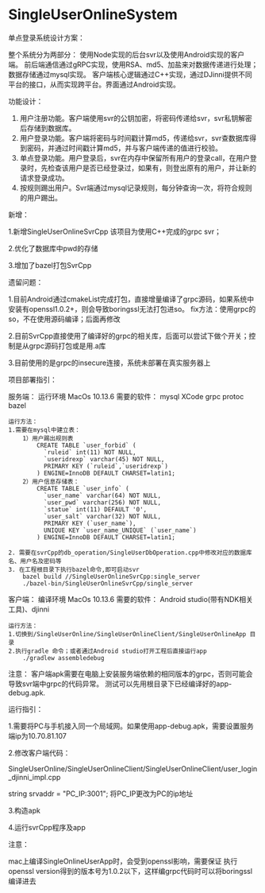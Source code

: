 # SingleUserOnlineSystem
单点登录系统设计方案：

整个系统分为两部分：
使用Node实现的后台svr以及使用Android实现的客户端。
前后端通信通过gRPC实现，使用RSA、md5、加盐来对数据传递进行处理；数据存储通过mysql实现。
客户端核心逻辑通过C++实现，通过DJinni提供不同平台的接口，从而实现跨平台。界面通过Android实现。

功能设计：

1.	用户注册功能。客户端使用svr的公钥加密，将密码传递给svr，svr私钥解密后存储到数据库。
2.	用户登录功能。客户端将密码与时间戳计算md5，传递给svr，svr查数据库得到密码，并通过时间戳计算md5，并与客户端传递的值进行校验。
3.	单点登录功能。用户登录后，svr在内存中保留所有用户的登录call，在用户登录时，先检查该用户是否已经登录过，如果有，则登出原有的用户，并让新的请求登录成功。
4.	按规则踢出用户。Svr端通过mysql记录规则，每分钟查询一次，将符合规则的用户踢出。


新增：

 1.新增SingleUserOnlineSvrCpp
  该项目为使用C++完成的grpc svr；
  
 2.优化了数据库中pwd的存储
 
 3.增加了bazel打包SvrCpp
 
 
 遗留问题：
 
 1.目前Android通过cmakeList完成打包，直接增量编译了grpc源码，如果系统中安装有openssl1.0.2+，则会导致boringssl无法打包进so。
    fix方法：使用grpc的so，不在使用源码编译；后面再修改
    
 2.目前SvrCpp直接使用了编译好的grpc的相关库，后面可以尝试下做个开关；控制是从grpc源码打包或是用.a库
 
 3.目前使用的是grpc的insecure连接，系统未部署在真实服务器上
 
 
 项目部署指引：

服务端：
	运行环境 MacOs 10.13.6 
	需要的软件： mysql XCode grpc protoc bazel

	运行方法：
	1.需要在mysql中建立表：
		1）用户踢出规则表
			CREATE TABLE `user_forbid` (
			  `ruleid` int(11) NOT NULL,
			  `useridrexp` varchar(45) NOT NULL,
			  PRIMARY KEY (`ruleid`,`useridrexp`)
			) ENGINE=InnoDB DEFAULT CHARSET=latin1;
		2）用户信息存储表：
			CREATE TABLE `user_info` (
			  `user_name` varchar(64) NOT NULL,
			  `user_pwd` varchar(256) NOT NULL,
			  `statue` int(11) DEFAULT '0',
			  `user_salt` varchar(32) NOT NULL,
			  PRIMARY KEY (`user_name`),
			  UNIQUE KEY `user_name_UNIQUE` (`user_name`)
			) ENGINE=InnoDB DEFAULT CHARSET=latin1;

	2. 需要在svrCpp的db_operation/SingleUserDbOperation.cpp中修改对应的数据库名、用户名及密码等
	3. 在工程根目录下执行bazel命令,即可启动svr
		bazel build //SingleUserOnlineSvrCpp:single_server
		./bazel-bin/SingleUserOnlineSvrCpp/single_server


客户端：
	编译环境 MacOs 10.13.6 
	需要的软件： Android studio(带有NDK相关工具)、djinni

	运行方法：
	1.切换到/SingleUserOnline/SingleUserOnlineClient/SingleUserOnlineApp 目录
	2.执行gradle 命令；或者通过Android studio打开工程后直接运行app
		./gradlew assembledebug
  注意：
        客户端apk需要在电脑上安装服务端依赖的相同版本的grpc，否则可能会导致svr端中grpc的代码异常。
        测试可以先用根目录下已经编译好的app-debug.apk.
  
  运行指引：
  
1.需要将PC与手机接入同一个局域网。如果使用app-debug.apk，需要设置服务端ip为10.70.81.107

2.修改客户端代码：

SingleUserOnline/SingleUserOnlineClient/SingleUserOnlineClient/user_login_djinni_impl.cpp

string srvaddr = "PC_IP:3001";
将PC_IP更改为PC的ip地址

3.构造apk

4.运行svrCpp程序及app

注意：

mac上编译SingleOnlineUserApp时，会受到openssl影响，需要保证 执行openssl version得到的版本号为1.0.2以下，这样编grpc代码时可以将boringssl编译进去
